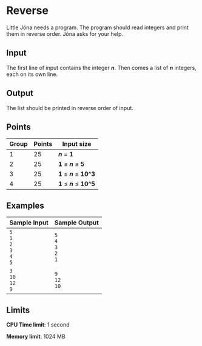 # Reverse

Little Jóna needs a program. The program should read integers and print them in reverse order. Jóna asks for your help.

## Input

The first line of input contains the integer _**n**_. Then comes a list of _**n**_ integers, each on its own line.

## Output

The list should be printed in reverse order of input.

## Points

Group | Points | Input size
-|-|-
1 | 25 | _**n**_ = **1**
2 | 25 | **1** ≤ _**n**_ ≤ **5**
3 | 25 | **1** ≤ _**n**_ ≤ **10^3**
4 | 25 | **1** ≤ _**n**_ ≤ **10^5**

## Examples

Sample Input | Sample Output
-|-
`5`<br>`1`<br>`2`<br>`3`<br>`4`<br>`5` | `5`<br>`4`<br>`3`<br>`2`<br>`1`
`3`<br>`10`<br>`12`<br>`9` | `9`<br>`12`<br>`10`

## Limits

**CPU Time limit**: 1 second

**Memory limit**: 1024 MB